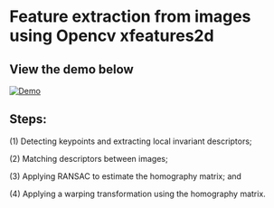 #  Feature extraction from images using Opencv xfeatures2d
## View the demo below
[![Demo](https://i.imgur.com/KbC17jj.png)](https://youtu.be/nIBhqsSKHVE?t=0s "Feature Matching")

## Steps:
(1) Detecting keypoints and extracting local invariant descriptors; <enter>

(2) Matching descriptors between images; 

(3) Applying RANSAC to estimate the homography matrix; and 

(4) Applying a warping transformation using the homography matrix.
